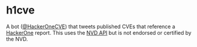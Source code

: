 # h1cve
A bot ([@HackerOneCVE](https://twitter.com/hackeronecve)) that tweets published CVEs that reference a [HackerOne](https://www.hackerone.com) report. This uses the [NVD API]() but is not endorsed or certified by the NVD.
